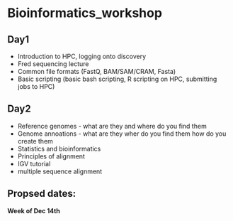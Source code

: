 # Bioinformatics_workshop

## Day1

- Introduction to HPC, logging onto discovery
- Fred sequencing lecture
- Common file formats (FastQ, BAM/SAM/CRAM, Fasta)
- Basic scripting (basic bash scripting, R scripting on HPC, submitting jobs to HPC)

## Day2

- Reference genomes - what are they and where do you find them
- Genome annoations - what are they wher do you find them how do you create them
- Statistics and bioinformatics
- Principles of alignment
- IGV tutorial
- multiple sequence alignment


## Propsed dates:

**Week of Dec 14th** 
